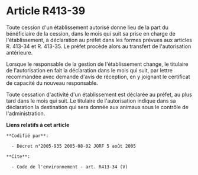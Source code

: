 # Article R413-39

Toute cession d'un établissement autorisé donne lieu de la part du bénéficiaire de la cession, dans le mois qui suit sa prise
en charge de l'établissement, à déclaration au préfet dans les formes prévues aux articles R. 413-34 et R. 413-35. Le préfet
procède alors au transfert de l'autorisation antérieure. 

Lorsque le responsable de la gestion de l'établissement change, le titulaire de l'autorisation en fait la déclaration dans le
mois qui suit, par lettre recommandée avec demande d'avis de réception, en y joignant le certificat de capacité du nouveau
responsable. 

Toute cessation d'activité d'un établissement est déclarée au préfet, au plus tard dans le mois qui suit. Le titulaire de
l'autorisation indique dans sa déclaration la destination qui sera donnée aux animaux sous le contrôle de l'administration.

**Liens relatifs à cet article**

	**Codifié par**:

	  - Décret n°2005-935 2005-08-02 JORF 5 août 2005

	**Cite**:

	  - Code de l'environnement - art. R413-34 (V)
